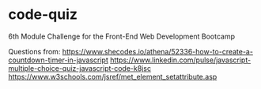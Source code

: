 # code-quiz
6th Module Challenge for the Front-End Web Development Bootcamp



Questions from:
https://www.shecodes.io/athena/52336-how-to-create-a-countdown-timer-in-javascript
https://www.linkedin.com/pulse/javascript-multiple-choice-quiz-javascript-code-k8jsc
https://www.w3schools.com/jsref/met_element_setattribute.asp